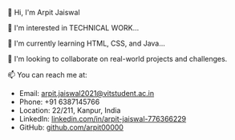 👋 Hi, I'm Arpit Jaiswal

👀 I'm interested in TECHNICAL WORK...

🌱 I'm currently learning HTML, CSS, and Java...

💞️ I'm looking to collaborate on real-world projects and challenges.

📫 You can reach me at:
- Email: arpit.jaiswal2021@vitstudent.ac.in
- Phone: +91 6387145766
- Location: 22/211, Kanpur, India
- LinkedIn: [linkedin.com/in/arpit-jaiswal-776366229](https://www.linkedin.com/in/arpit-jaiswal-776366229)
- GitHub: [github.com/arpit00000](https://github.com/arpit00000)


<!---
arpit00000/arpit00000 is a ✨ special ✨ repository because its `README.md` (this file) appears on your GitHub profile.
You can click the Preview link to take a look at your changes.
--->
